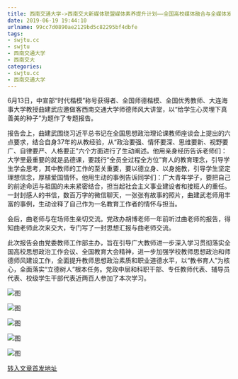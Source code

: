 ```yaml
---
title: 西南交通大学->西南交大新媒体联盟媒体素养提升计划——全国高校媒体融合与全媒体发展峰会暨第三期全国高校媒体融合培训班开班通知 | swjtu.cc
date: 2019-06-19 19:44:10
urlname: 99cc7d0890ae2129bd5c82295bf4dbfe
tags: 
- swjtu.cc
- swjtu
- 西南交通大学
- 西南交大
categories:
- swjtu.cc
- 西南交通大学
---
```



6月13日，中宣部“时代楷模”称号获得者、全国师德楷模、全国优秀教师、大连海事大学教授曲建武应邀做客西南交通大学师德师风大讲堂，以“给学生心灵埋下真善美的种子”为题作了专题报告。

报告会上，曲建武围绕习近平总书记在全国思想政治理论课教师座谈会上提出的六点要求，结合自身37年的从教经验，从“政治要强、情怀要深、思维要新、视野要广、自律要严、人格要正”六个方面进行了生动阐述。他用亲身经历告诉老师们：大学里最重要的就是品德课，要践行“全员全过程全方位”育人的教育理念，引导学生学会思考，其中教师的工作的至关重要，要以德立身、以身施教，引导学生坚定理想信念，厚植爱国情怀。他用生动的事例告诉同学们：广大青年学子，要把自己的前途命运与祖国的未来紧密结合，担当起社会主义事业建设者和接班人的重任。一封封感人的书信，数百万字的微信聊天，一张张有故事的照片，曲建武老师用丰富的事例，生动诠释了自己作为一名教育工作者的情怀与担当。

会后，曲老师与在场师生亲切交流。党政办胡博老师一年前听过曲老师的报告，得知曲老师此次来交大，专门写了一封思想汇报与曲老师交流。

此次报告会由党委教师工作部主办，旨在引导广大教师进一步深入学习贯彻落实全国高校思想政治工作会议、全国教育大会精神，进一步加强学校教师思想政治和师德师风建设工作，全面提升教师思想政治素质和职业道德水平，以“教书育人”为核心，全面落实“立德树人”根本任务。党政中层和科职干部、专任教师代表、辅导员代表、校级学生干部代表近两百人参加了本次学习。



![图](https://news.swjtu.edu.cn/upload/201906/19/201906191925165126.jpg)

![图](https://news.swjtu.edu.cn/upload/201906/19/201906191924473459.png)

![图](https://news.swjtu.edu.cn/upload/201906/19/201906191923136585.jpg)

![图](https://news.swjtu.edu.cn/upload/201906/19/201906191922390286.jpg)

![图](https://news.swjtu.edu.cn/upload/201906/19/201906191921568201.jpg)

[转入文章首发地址](https://news.swjtu.edu.cn/shownews-18569.shtml)